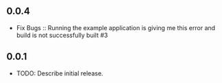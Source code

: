## 0.0.4

* Fix Bugs :: Running the example application is giving me this error and build is not successfully built #3
## 0.0.1

* TODO: Describe initial release.
